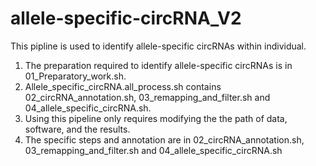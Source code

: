 # allele-specific-circRNA_V2
This pipline is used to identify allele-specific circRNAs within individual.

1. The preparation required to identify allele-specific circRNAs is in 01_Preparatory_work.sh.
2. Allele_specific_circRNA.all_process.sh contains 02_circRNA_annotation.sh, 03_remapping_and_filter.sh and 04_allele_specific_circRNA.sh.
3. Using this pipeline only requires modifying the the path of data, software, and the results.
4. The specific steps and annotation are in 02_circRNA_annotation.sh, 03_remapping_and_filter.sh and 04_allele_specific_circRNA.sh

